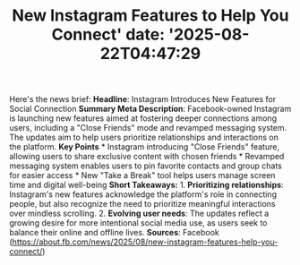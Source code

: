 ﻿---
title: "New Instagram Features to Help You Connect'
date: '2025-08-22T04:47:29"
category: "Markets"
summary: ""
slug: "new instagram features to help you connect"
source_urls:
  - "https://about.fb.com/news/2025/08/new-instagram-features-help-you-connect/"
seo:
  title: "New Instagram Features to Help You Connect | Hash n Hedge'
  description: '"
  keywords: ["news", "markets", "brief"]
---
Here's the news brief:  **Headline**: Instagram Introduces New Features for Social Connection  **Summary Meta Description**: Facebook-owned Instagram is launching new features aimed at fostering deeper connections among users, including a "Close Friends" mode and revamped messaging system. The updates aim to help users prioritize relationships and interactions on the platform.  **Key Points**  * Instagram introducing "Close Friends" feature, allowing users to share exclusive content with chosen friends * Revamped messaging system enables users to pin favorite contacts and group chats for easier access * New "Take a Break" tool helps users manage screen time and digital well-being  **Short Takeaways:**  1. **Prioritizing relationships**: Instagram's new features acknowledge the platform's role in connecting people, but also recognize the need to prioritize meaningful interactions over mindless scrolling. 2. **Evolving user needs**: The updates reflect a growing desire for more intentional social media use, as users seek to balance their online and offline lives.  **Sources**: Facebook (https://about.fb.com/news/2025/08/new-instagram-features-help-you-connect/) 
